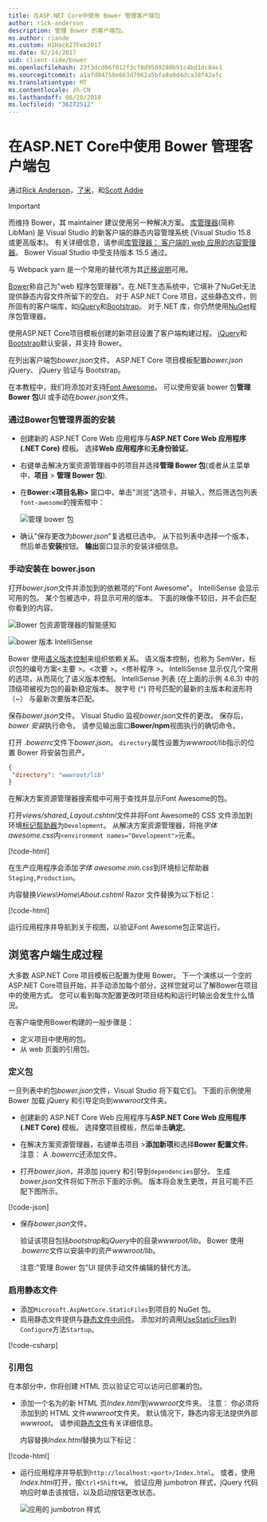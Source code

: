 ```yaml
---
title: 在ASP.NET Core中使用 Bower 管理客户端包
author: rick-anderson
description: 管理 Bower 的客户端包。
ms.author: riande
ms.custom: H1Hack27Feb2017
ms.date: 02/14/2017
uid: client-side/bower
ms.openlocfilehash: 23f3dcd06f012f3cf8d9509280b91c4bd1dc84e1
ms.sourcegitcommit: a1afd04758e663d7062a5bfa8a0d4dca38f42afc
ms.translationtype: MT
ms.contentlocale: zh-CN
ms.lasthandoff: 06/20/2018
ms.locfileid: "36272512"
---
```

# <a name="manage-client-side-packages-with-bower-in-aspnet-core"></a>在ASP.NET Core中使用 Bower 管理客户端包

通过[Rick Anderson](https://twitter.com/RickAndMSFT)，[了米](https://blog.falafel.com/falafel-software-recognized-sitefinity-website-year/)，和[Scott Addie](https://scottaddie.com) 

> [!IMPORTANT]
> 而维持 Bower，其 maintainer 建议使用另一种解决方案。 [库管理器](https://blogs.msdn.microsoft.com/webdev/2018/04/18/what-happened-to-bower/)(简称 LibMan) 是 Visual Studio 的新客户端的静态内容管理系统 (Visual Studio 15.8 或更高版本)。 有关详细信息，请参阅[库管理器： 客户端的 web 应用的内容管理器](https://blogs.msdn.microsoft.com/webdev/2018/04/17/library-manager-client-side-content-manager-for-web-apps/)。 Bower Visual Studio 中受支持版本 15.5 通过。
>
> 与 Webpack yarn 是一个常用的替代项为其[迁移说明](https://bower.io/blog/2017/how-to-migrate-away-from-bower/)可用。 

[Bower](https://bower.io/)称自己为"web 程序包管理器"。在.NET生态系统中，它填补了NuGet无法提供静态内容文件所留下的空白。 对于 ASP.NET Core 项目，这些静态文件，则所固有的客户端库，如[jQuery](http://jquery.com/)和[Bootstrap](http://getbootstrap.com/)。 对于.NET 库，你仍然使用[NuGet](https://www.nuget.org/)程序包管理器。

使用ASP.NET Core项目模板创建的新项目设置了客户端构建过程。 [jQuery](http://jquery.com/)和[Bootstrap](http://getbootstrap.com/)默认安装，并支持 Bower。

在列出客户端包*bower.json*文件。 ASP.NET Core 项目模板配置*bower.json* jQuery、 jQuery 验证与 Bootstrap。

在本教程中，我们将添加对支持[Font Awesome](http://fontawesome.io)。 可以使用安装 bower 包**管理 Bower 包**UI 或手动在*bower.json*文件。

### <a name="installation-via-manage-bower-packages-ui"></a>通过Bower包管理界面的安装

* 创建新的 ASP.NET Core Web 应用程序与**ASP.NET Core Web 应用程序 (.NET Core)** 模板。 选择**Web 应用程序**和**无身份验证**。

* 右键单击解决方案资源管理器中的项目并选择**管理 Bower 包**(或者从主菜单中，**项目** > **管理 Bower 包**).

* 在**Bower:\<项目名称\>** 窗口中，单击"浏览"选项卡，并输入，然后筛选包列表`font-awesome`的搜索框中：

  ![管理 bower 包](bower/_static/manage-bower-packages.png)

* 确认"保存更改为*bower.json*"复选框已选中。 从下拉列表中选择一个版本，然后单击**安装**按钮。 **输出**窗口显示的安装详细信息。

### <a name="manual-installation-in-bowerjson"></a>手动安装在 bower.json

打开*bower.json*文件并添加到的依赖项的"Font Awesome"。 IntelliSense 会显示可用的包。 某个包被选中，将显示可用的版本。 下面的映像不较旧，并不会匹配你看到的内容。

![Bower 包资源管理器的智能感知](bower/_static/add-package.png)

![bower 版本 IntelliSense](bower/_static/version-intelliSense.png)

Bower 使用[语义版本控制](http://semver.org/)来组织依赖关系。 语义版本控制，也称为 SemVer，标识包的编号方案\<主要 >。\<次要 >。\<修补程序 >。 IntelliSense 显示仅几个常用的选项，从而简化了语义版本控制。 IntelliSense 列表 (在上面的示例 4.6.3) 中的顶级项被视为包的最新稳定版本。 脱字号 (^) 符号匹配的最新的主版本和波形符 （~） 与最新次要版本匹配。

保存*bower.json*文件。 Visual Studio 监视*bower.json*文件的更改。 保存后， *bower 安装*执行命令。 请参见输出窗口**Bower/npm**视图执行的确切命令。

打开 *.bowerrc*文件下*bower.json*。 `directory`属性设置为*wwwroot/lib*指示的位置 Bower 将安装包资产。

```json
{
 "directory": "wwwroot/lib"
}
```

在解决方案资源管理器搜索框中可用于查找并显示Font Awesome的包。

打开*views/shared\_Layout.cshtml*文件并将Font Awesome的 CSS 文件添加到环境[标记帮助器](xref:mvc/views/tag-helpers/intro)为`Development`。 从解决方案资源管理器，将拖*字体 awesome.css*内`<environment names="Development">`元素。

[!code-html[](bower/sample/_Layout.cshtml?highlight=4&range=9-13)]

在生产应用程序会添加*字体 awesome.min.css*到环境标记帮助器`Staging,Production`。

内容替换*Views\Home\About.cshtml* Razor 文件替换为以下标记：

[!code-html[](bower/sample/About.cshtml)]

运行应用程序并导航到关于视图，以验证Font Awesome包正常运行。

## <a name="exploring-the-client-side-build-process"></a>浏览客户端生成过程

大多数 ASP.NET Core 项目模板已配置为使用 Bower。 下一个演练以一个空的ASP.NET Core项目开始，并手动添加每个部分，这样您就可以了解Bower在项目中的使用方式。 您可以看到每次配置更改时项目结构和运行时输出会发生什么情況。

在客户端使用Bower构建的一般步骤是：

* 定义项目中使用的包。 <!-- once defined, you don't need to download them, VS does -->
* 从 web 页面的引用包。

### <a name="define-packages"></a>定义包

一旦列表中的包*bower.json*文件，Visual Studio 将下载它们。 下面的示例使用 Bower 加载 jQuery 和引导定向到*wwwroot*文件夹。

* 创建新的 ASP.NET Core Web 应用程序与**ASP.NET Core Web 应用程序 (.NET Core)** 模板。 选择**空**项目模板，然后单击**确定**。

* 在解决方案资源管理器，右键单击项目 >**添加新项**和选择**Bower 配置文件**。 注意： A *.bowerrc*还添加文件。

* 打开*bower.json*，并添加 jquery 和引导到`dependencies`部分。 生成*bower.json*文件将如下所示下面的示例。 版本将会发生更改，并且可能不匹配下图所示。

[!code-json[](bower/sample/bower.json?highlight=5,6)]

* 保存*bower.json*文件。

  验证该项目包括*bootstrap*和*jQuery*中的目录*wwwroot/lib*。 Bower 使用 *.bowerrc*文件以安装中的资产*wwwroot/lib*。

  注意:"管理 Bower 包"UI 提供手动文件编辑的替代方法。

### <a name="enable-static-files"></a>启用静态文件

* 添加`Microsoft.AspNetCore.StaticFiles`到项目的 NuGet 包。
* 启用静态文件提供与[静态文件中间件](/dotnet/api/microsoft.aspnetcore.builder.staticfileextensions)。 添加对的调用[UseStaticFiles](/dotnet/api/microsoft.aspnetcore.builder.staticfileextensions)到`Configure`方法`Startup`。

[!code-csharp[](bower/sample/Startup.cs?highlight=9)]

### <a name="reference-packages"></a>引用包

在本部分中，你将创建 HTML 页以验证它可以访问已部署的包。

* 添加一个名为的新 HTML 页*Index.html*到*wwwroot*文件夹。 注意： 你必须将添加到的 HTML 文件*wwwroot*文件夹。 默认情况下，静态内容无法提供外部*wwwroot*。 请参阅[静态文件](xref:fundamentals/static-files)有关详细信息。

  内容替换*Index.html*替换为以下标记：

[!code-html[](bower/sample/Index.html)]

* 运行应用程序并导航到`http://localhost:<port>/Index.html`。 或者，使用*Index.html*打开，按`Ctrl+Shift+W`。 验证应用 jumbotron 样式，jQuery 代码响应时单击该按钮，以及启动按钮更改状态。

  ![应用的 jumbotron 样式](bower/_static/jumbotron.png)
